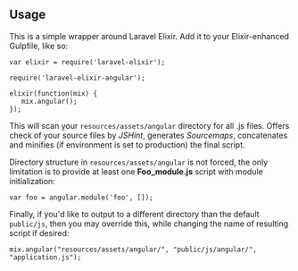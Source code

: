 ## Usage

This is a simple wrapper around Laravel Elixir. Add it to your Elixir-enhanced Gulpfile, like so:

```
var elixir = require('laravel-elixir');

require('laravel-elixir-angular');

elixir(function(mix) {
   mix.angular();
});
```

This will scan your `resources/assets/angular` directory for all .js files. Offers check of your source files by *JSHint*, generates *Sourcemaps*,  concatenates and minifies (if environment is set to production) the final script.

Directory structure in `resources/assets/angular` is not forced, the only limitation is to provide at least one **Foo_module.js** script with module initialization:

```
var foo = angular.module('foo', []);
```

Finally, if you'd like to output to a different directory than the default `public/js`, then you may override this, while changing the name of resulting script if desired:

```
mix.angular("resources/assets/angular/", "public/js/angular/", "application.js");
```
